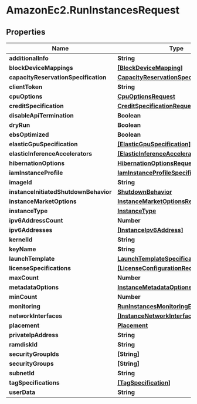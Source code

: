 # AmazonEc2.RunInstancesRequest

## Properties

Name | Type | Description | Notes
------------ | ------------- | ------------- | -------------
**additionalInfo** | **String** |  | [optional] 
**blockDeviceMappings** | [**[BlockDeviceMapping]**](BlockDeviceMapping.md) |  | [optional] 
**capacityReservationSpecification** | [**CapacityReservationSpecification**](CapacityReservationSpecification.md) |  | [optional] 
**clientToken** | **String** |  | [optional] 
**cpuOptions** | [**CpuOptionsRequest**](CpuOptionsRequest.md) |  | [optional] 
**creditSpecification** | [**CreditSpecificationRequest**](CreditSpecificationRequest.md) |  | [optional] 
**disableApiTermination** | **Boolean** |  | [optional] 
**dryRun** | **Boolean** |  | [optional] 
**ebsOptimized** | **Boolean** |  | [optional] 
**elasticGpuSpecification** | [**[ElasticGpuSpecification]**](ElasticGpuSpecification.md) |  | [optional] 
**elasticInferenceAccelerators** | [**[ElasticInferenceAccelerator]**](ElasticInferenceAccelerator.md) |  | [optional] 
**hibernationOptions** | [**HibernationOptionsRequest**](HibernationOptionsRequest.md) |  | [optional] 
**iamInstanceProfile** | [**IamInstanceProfileSpecification**](IamInstanceProfileSpecification.md) |  | [optional] 
**imageId** | **String** |  | [optional] 
**instanceInitiatedShutdownBehavior** | [**ShutdownBehavior**](ShutdownBehavior.md) |  | [optional] 
**instanceMarketOptions** | [**InstanceMarketOptionsRequest**](InstanceMarketOptionsRequest.md) |  | [optional] 
**instanceType** | [**InstanceType**](InstanceType.md) |  | [optional] 
**ipv6AddressCount** | **Number** |  | [optional] 
**ipv6Addresses** | [**[InstanceIpv6Address]**](InstanceIpv6Address.md) |  | [optional] 
**kernelId** | **String** |  | [optional] 
**keyName** | **String** |  | [optional] 
**launchTemplate** | [**LaunchTemplateSpecification**](LaunchTemplateSpecification.md) |  | [optional] 
**licenseSpecifications** | [**[LicenseConfigurationRequest]**](LicenseConfigurationRequest.md) |  | [optional] 
**maxCount** | **Number** |  | 
**metadataOptions** | [**InstanceMetadataOptionsRequest**](InstanceMetadataOptionsRequest.md) |  | [optional] 
**minCount** | **Number** |  | 
**monitoring** | [**RunInstancesMonitoringEnabled**](RunInstancesMonitoringEnabled.md) |  | [optional] 
**networkInterfaces** | [**[InstanceNetworkInterfaceSpecification]**](InstanceNetworkInterfaceSpecification.md) |  | [optional] 
**placement** | [**Placement**](Placement.md) |  | [optional] 
**privateIpAddress** | **String** |  | [optional] 
**ramdiskId** | **String** |  | [optional] 
**securityGroupIds** | **[String]** |  | [optional] 
**securityGroups** | **[String]** |  | [optional] 
**subnetId** | **String** |  | [optional] 
**tagSpecifications** | [**[TagSpecification]**](TagSpecification.md) |  | [optional] 
**userData** | **String** |  | [optional] 


